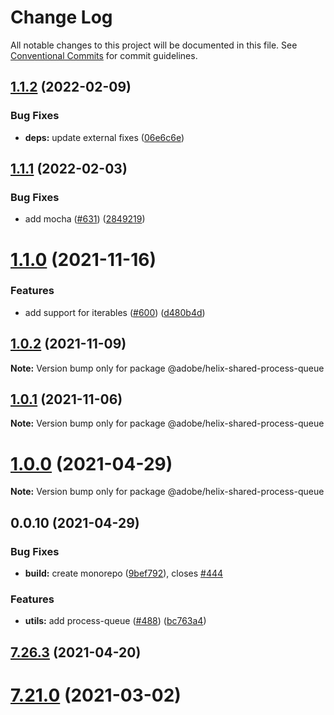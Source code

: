 # Change Log

All notable changes to this project will be documented in this file.
See [Conventional Commits](https://conventionalcommits.org) for commit guidelines.

## [1.1.2](https://github.com/adobe/helix-shared/compare/@adobe/helix-shared-process-queue@1.1.1...@adobe/helix-shared-process-queue@1.1.2) (2022-02-09)


### Bug Fixes

* **deps:** update external fixes ([06e6c6e](https://github.com/adobe/helix-shared/commit/06e6c6ebd829422274f49bf11f6bb0613d1635b7))





## [1.1.1](https://github.com/adobe/helix-shared/compare/@adobe/helix-shared-process-queue@1.1.0...@adobe/helix-shared-process-queue@1.1.1) (2022-02-03)


### Bug Fixes

* add mocha ([#631](https://github.com/adobe/helix-shared/issues/631)) ([2849219](https://github.com/adobe/helix-shared/commit/2849219986aff4a31f1c6c3d1e137b1e2732027d))





# [1.1.0](https://github.com/adobe/helix-shared/compare/@adobe/helix-shared-process-queue@1.0.2...@adobe/helix-shared-process-queue@1.1.0) (2021-11-16)


### Features

* add support for iterables ([#600](https://github.com/adobe/helix-shared/issues/600)) ([d480b4d](https://github.com/adobe/helix-shared/commit/d480b4dffd65f1a4a3c0c73fbdda067f77a38bd1))





## [1.0.2](https://github.com/adobe/helix-shared/compare/@adobe/helix-shared-process-queue@1.0.1...@adobe/helix-shared-process-queue@1.0.2) (2021-11-09)

**Note:** Version bump only for package @adobe/helix-shared-process-queue





## [1.0.1](https://github.com/adobe/helix-shared/compare/@adobe/helix-shared-process-queue@1.0.0...@adobe/helix-shared-process-queue@1.0.1) (2021-11-06)

**Note:** Version bump only for package @adobe/helix-shared-process-queue





# [1.0.0](https://github.com/adobe/helix-shared/compare/@adobe/helix-shared-process-queue@0.0.10...@adobe/helix-shared-process-queue@1.0.0) (2021-04-29)

**Note:** Version bump only for package @adobe/helix-shared-process-queue





## 0.0.10 (2021-04-29)


### Bug Fixes

* **build:** create monorepo ([9bef792](https://github.com/adobe/helix-shared/commit/9bef7922361e97025f44412709cbad0a2d7784da)), closes [#444](https://github.com/adobe/helix-shared/issues/444)





### Features

* **utils:** add process-queue ([#488](https://github.com/adobe/helix-shared/issues/488)) ([bc763a4](https://github.com/adobe/helix-shared/commit/bc763a449f2cc4d7ff2a2ca7c3d7dd94d35661a9))

## [7.26.3](https://github.com/adobe/helix-shared/compare/v7.26.2...v7.26.3) (2021-04-20)

# [7.21.0](https://github.com/adobe/helix-shared/compare/v7.20.0...v7.21.0) (2021-03-02)
